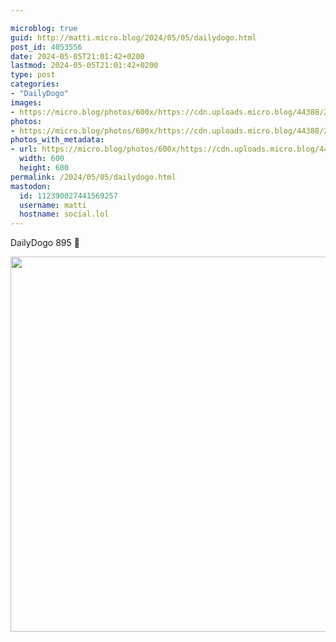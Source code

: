 ```yaml
---

microblog: true
guid: http://matti.micro.blog/2024/05/05/dailydogo.html
post_id: 4053556
date: 2024-05-05T21:01:42+0200
lastmod: 2024-05-05T21:01:42+0200
type: post
categories:
- "DailyDogo"
images:
- https://micro.blog/photos/600x/https://cdn.uploads.micro.blog/44388/2024/76c5a1b9b7604848aa18339324f7b3d9.jpg
photos:
- https://micro.blog/photos/600x/https://cdn.uploads.micro.blog/44388/2024/76c5a1b9b7604848aa18339324f7b3d9.jpg
photos_with_metadata:
- url: https://micro.blog/photos/600x/https://cdn.uploads.micro.blog/44388/2024/76c5a1b9b7604848aa18339324f7b3d9.jpg
  width: 600
  height: 600
permalink: /2024/05/05/dailydogo.html
mastodon:
  id: 112390027441569257
  username: matti
  hostname: social.lol
---
```

DailyDogo 895 🐶

<img src="https://micro.blog/photos/600x/https://blog.martin-haehnel.de/uploads/2024/76c5a1b9b7604848aa18339324f7b3d9.jpg" width="600" height="600" alt="" />
